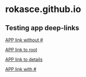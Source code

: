 # rokasce.github.io

## Testing app deep-links

[APP link without #](https://test-www.pelite.eu/order/return?status=fail)

[APP link to root](https://test-www.pelite.eu/)

[APP link to details](https://test-www.pelite.eu/home)

[APP link with #](https://test-www.pelite.eu/#/order/return?status=fail)

